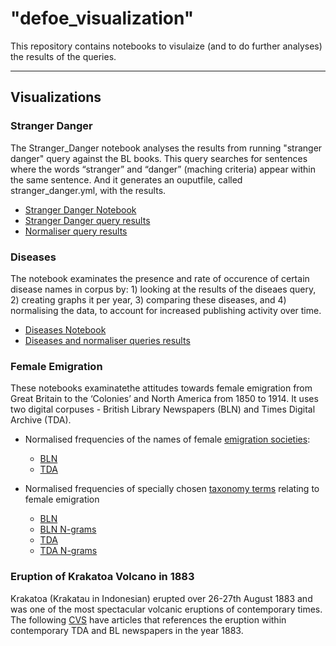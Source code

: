
# "defoe_visualization" 

This repository contains notebooks to visulaize (and to do further analyses) the results of the queries.   

---

## Visualizations

### Stranger Danger

The Stranger_Danger notebook analyses the results from running "stranger danger" query against the BL books. This query searches for sentences where the words “stranger” and “danger” (maching criteria) appear within the same sentence. And it generates an ouputfile, called stranger_danger.yml, with the results.

* [Stranger Danger Notebook](Stranger_Danger/Stranger_Danger.ipynb)
* [Stranger Danger query results](Stranger_Danger/results/stranger_danger.yml)
* [Normaliser query results](Stranger_Danger/results/Stranger_Danger.yml)


### Diseases

The notebook examinates the presence and rate of occurence of certain disease names in corpus by: 1) looking at the results of the diseaes query, 2) creating graphs it per year, 3) comparing these diseases, and 4) normalising the data, to account for increased publishing activity over time.

* [Diseases Notebook](Diseases/Diseases_1.ipynb)
* [Diseases and normaliser queries results](Diseases/results)


### Female Emigration

These notebooks examinatethe attitudes towards female emigration from Great Britain to the
‘Colonies’ and North America from 1850 to 1914. It uses two digital corpuses - British Library Newspapers (BLN) and Times Digital Archive (TDA). 

* Normalised frequencies of the names of female [emigration societies](https://github.com/alan-turing-institute/defoe/blob/master/queries/emigration_societies.txt):
    * [BLN](https://github.com/alan-turing-institute/defoe_visualization/edit/master/README.mdhttps://github.com/alan-turing-institute/defoe_visualization/blob/master/Female_Emigration/BLN_Parts1-6/Visualization_Frequency_Societies_BLN.ipynb)
    * [TDA](https://github.com/alan-turing-institute/defoe_visualization/blob/master/Female_Emigration/TDA/Visualization_Frequency_Societies_TDA.ipynb)

* Normalised frequencies of specially chosen [taxonomy terms](https://github.com/alan-turing-institute/defoe/blob/master/queries/emigration_taxonomy.txt) relating to female emigration
    * [BLN](https://github.com/alan-turing-institute/defoe_visualization/blob/master/Female_Emigration/BLN_Parts1-6/Visualization_Frequency_Taxonomy_BLN.ipynb)
    * [BLN N-grams](https://github.com/alan-turing-institute/defoe_visualization/blob/master/Female_Emigration/BLN_Parts1-6/Visualization_Frequency_Taxonomy_Ngrams_BLN.ipynb)
    * [TDA](https://github.com/alan-turing-institute/defoe_visualization/blob/master/Female_Emigration/TDA/Visualization_Frequency_Taxonomy_TDA.ipynb)
    * [TDA N-grams](https://github.com/alan-turing-institute/defoe_visualization/blob/master/Female_Emigration/TDA/Visualization_Frequency_Taxonomy_Ngrams_TDA.ipynb)
  

### Eruption of Krakatoa Volcano in 1883

Krakatoa (Krakatau in Indonesian)  erupted over 26-27th August 1883 and was one of the most spectacular volcanic eruptions of contemporary times. The following [CVS](https://github.com/alan-turing-institute/defoe_visualization/tree/master/Krakatoa_1883) have articles that references the eruption within contemporary TDA and BL newspapers in the year 1883. 






